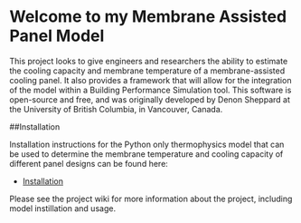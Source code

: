 # Welcome to my Membrane Assisted Panel Model

This project looks to give engineers and researchers the ability to estimate the cooling capacity and membrane temperature of a membrane-assisted cooling panel. It also provides a framework that will allow for the integration of the model within a Building Performance Simulation tool. This software is open-source and free, and was originally developed by Denon Sheppard at the University of British Columbia, in Vancouver, Canada.


##Installation

Installation instructions for the Python only thermophysics model that can be used to determine the membrane temperature and cooling capacity of different panel designs can be found here:

* [Installation](https://github.com/BDRG-Radiant-Panel-Model/Membrane-Assisted-Panel-Model/wiki/%22Base-Model%22-Installation)


Please see the project wiki for more information about the project, including model instillation and usage. 
